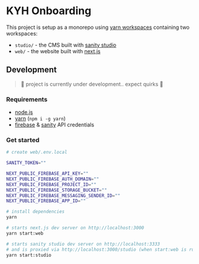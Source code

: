 # KYH Onboarding

This project is setup as a monorepo using [yarn workspaces](https://classic.yarnpkg.com/en/docs/workspaces/) containing two workspaces:

- `studio/` - the CMS built with [sanity studio](https://www.sanity.io/)
- `web/` - the website built with [next.js](https://nextjs.org/)

## Development

> 🚧 project is currently under development.. expect quirks 🚧

### Requirements

- [node.js](https://nodejs.org/)
- [yarn](https://yarnpkg.com/) (`npm i -g yarn`)
- [firebase](https://firebase.google.com/) & [sanity](https://www.sanity.io) API credentials

### Get started

```bash
# create web/.env.local

SANITY_TOKEN=""

NEXT_PUBLIC_FIREBASE_API_KEY=""
NEXT_PUBLIC_FIREBASE_AUTH_DOMAIN=""
NEXT_PUBLIC_FIREBASE_PROJECT_ID=""
NEXT_PUBLIC_FIREBASE_STORAGE_BUCKET=""
NEXT_PUBLIC_FIREBASE_MESSAGING_SENDER_ID=""
NEXT_PUBLIC_FIREBASE_APP_ID=""
```

```bash
# install dependencies
yarn

# starts next.js dev server on http://localhost:3000
yarn start:web

# starts sanity studio dev server on http://localhost:3333
# and is proxied via http://localhost:3000/studio (when start:web is running)
yarn start:studio
```
